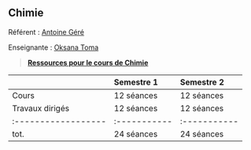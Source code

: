 ## Chimie

Référent : [Antoine Géré](mailto:a.gere@istom.fr)

Enseignante : [Oksana Toma](mailto:o.toma-ext@istom.fr)

> [**Ressources pour le cours de Chimie**](https://istom-my.sharepoint.com/:f:/g/personal/a_gere_istom_fr/Ev-CFz0MwyFEu7_siUrL9-cB9h53aKkiT-g3GtduxWtaVw?e=ebGbf9)

|                   | Semestre 1 | Semestre 2 |
|:------------------|:-----------|:-----------|
| Cours             | 12 séances | 12 séances |
| Travaux dirigés   | 12 séances | 12 séances |
|:------------------|:-----------|:-----------|
| tot.              | 24 séances | 24 séances |